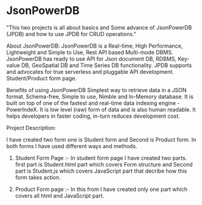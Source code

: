# JsonPowerDB

"This two projects is all about basics and Some advance of JsonPowerDB (JPDB) and how to use JPDB for CRUD operations."

About JsonPowerDB:
JsonPowerDB is a Real-time, High Performance, Lightweight and Simple to Use, Rest API based Multi-mode DBMS. JsonPowerDB has ready to use API for Json document DB, RDBMS, Key-value DB, GeoSpatial DB and Time Series DB functionality. JPDB supports and advocates for true serverless and pluggable API development.
Student/Product form page.

Benefits of using JsonPowerDB
Simplest way to retrieve data in a JSON format.
Schema-free, Simple to use, Nimble and In-Memory database.
It is built on top of one of the fastest and real-time data indexing engine - PowerIndeX.
It is low level (raw) form of data and is also human readable.
It helps developers in faster coding, in-turn reduces development cost.


Project Description: 

I have created two form one is Student form and Second is Product form.
In both forms I have used different ways and methods.

1. Student Form Page :- In student form page I have created two parts. first part is Student.html part which covers Form structure and Second part
                        is Student.js which covers JavaScript part that decribe how this form takes action.  

2. Product Form page :- In this from I have created only one part which covers all html and JavaScript part.
